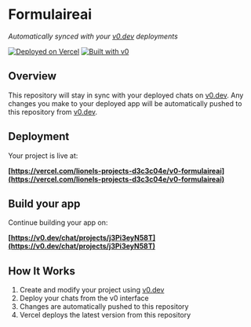 # Formulaireai

*Automatically synced with your [v0.dev](https://v0.dev) deployments*

[![Deployed on Vercel](https://img.shields.io/badge/Deployed%20on-Vercel-black?style=for-the-badge&logo=vercel)](https://vercel.com/lionels-projects-d3c3c04e/v0-formulaireai)
[![Built with v0](https://img.shields.io/badge/Built%20with-v0.dev-black?style=for-the-badge)](https://v0.dev/chat/projects/j3Pi3eyN58T)

## Overview

This repository will stay in sync with your deployed chats on [v0.dev](https://v0.dev).
Any changes you make to your deployed app will be automatically pushed to this repository from [v0.dev](https://v0.dev).

## Deployment

Your project is live at:

**[https://vercel.com/lionels-projects-d3c3c04e/v0-formulaireai](https://vercel.com/lionels-projects-d3c3c04e/v0-formulaireai)**

## Build your app

Continue building your app on:

**[https://v0.dev/chat/projects/j3Pi3eyN58T](https://v0.dev/chat/projects/j3Pi3eyN58T)**

## How It Works

1. Create and modify your project using [v0.dev](https://v0.dev)
2. Deploy your chats from the v0 interface
3. Changes are automatically pushed to this repository
4. Vercel deploys the latest version from this repository
